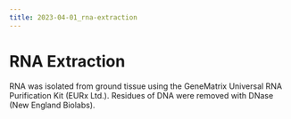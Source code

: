 ```yaml
---
title: 2023-04-01_rna-extraction
---
```


# RNA Extraction

RNA was isolated from ground tissue using the GeneMatrix Universal RNA Purification Kit (EURx Ltd.). Residues of DNA were removed with DNase (New England Biolabs).
